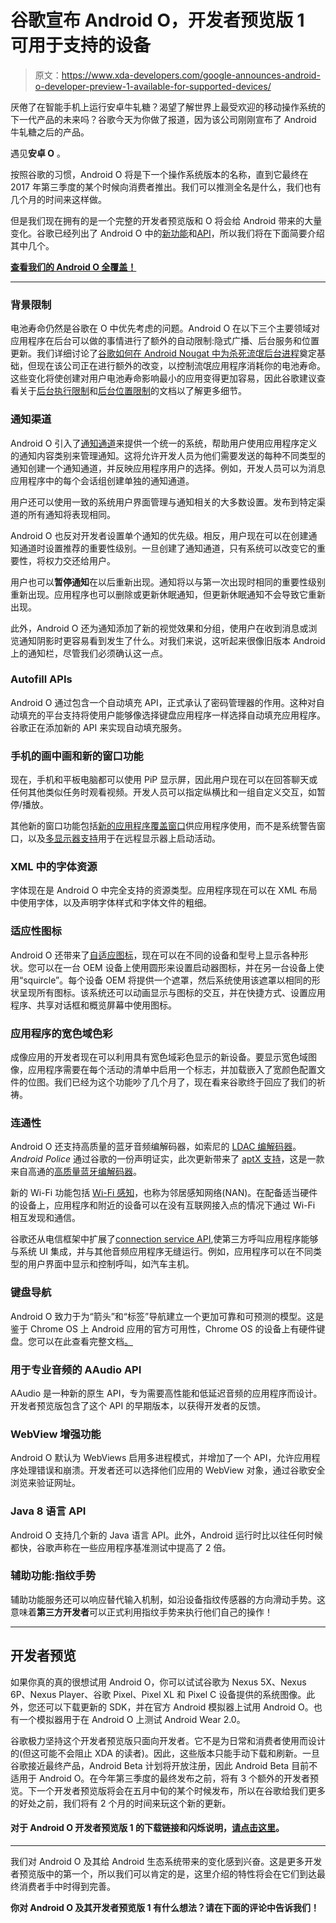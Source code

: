 # 谷歌宣布 Android O，开发者预览版 1 可用于支持的设备

> 原文：<https://www.xda-developers.com/google-announces-android-o-developer-preview-1-available-for-supported-devices/>

厌倦了在智能手机上运行安卓牛轧糖？渴望了解世界上最受欢迎的移动操作系统的下一代产品的未来吗？谷歌今天为你做了报道，因为该公司刚刚宣布了 Android 牛轧糖之后的产品。

遇见**安卓 O** 。

按照谷歌的习惯，Android O 将是下一个操作系统版本的名称，直到它最终在 2017 年第三季度的某个时候向消费者推出。我们可以推测全名是什么，我们也有几个月的时间来这样做。

但是我们现在拥有的是一个完整的开发者预览版和 O 将会给 Android 带来的大量变化。谷歌已经列出了 Android O 中的[新功能](https://android-developers.googleblog.com/2017/03/first-preview-of-android-o.html)和[API](https://developer.android.com/preview/api-overview.html)，所以我们将在下面简要介绍其中几个。

[**查看我们的 Android O 全覆盖！**](https://www.xda-developers.com/tag/android-o/)

* * *

### 背景限制

电池寿命仍然是谷歌在 O 中优先考虑的问题。Android O 在以下三个主要领域对应用程序在后台可以做的事情进行了额外的自动限制:隐式广播、后台服务和位置更新。我们详细讨论了[谷歌如何在 Android Nougat 中为杀死流氓后台进程](https://www.xda-developers.com/how-android-n-will-improve-battery-and-memory-management/)奠定基础，但现在该公司正在进行额外的改变，以控制流氓应用程序消耗你的电池寿命。这些变化将使创建对用户电池寿命影响最小的应用变得更加容易，因此谷歌建议查看关于[后台执行限制](https://developer.android.com/preview/features/background.html)和[后台位置限制](https://developer.android.com/preview/features/background-location-limits.html)的文档以了解更多细节。

### 通知渠道

Android O 引入了[通知通道](https://developer.android.com/preview/features/notification-channels.html)来提供一个统一的系统，帮助用户使用应用程序定义的通知内容类别来管理通知。这将允许开发人员为他们需要发送的每种不同类型的通知创建一个通知通道，并反映应用程序用户的选择。例如，开发人员可以为消息应用程序中的每个会话组创建单独的通知通道。

用户还可以使用一致的系统用户界面管理与通知相关的大多数设置。发布到特定渠道的所有通知将表现相同。

Android O 也反对开发者设置单个通知的优先级。相反，用户现在可以在创建通知通道时设置推荐的重要性级别。一旦创建了通知通道，只有系统可以改变它的重要性，将权力交还给用户。

用户也可以**暂停通知**在以后重新出现。通知将以与第一次出现时相同的重要性级别重新出现。应用程序也可以删除或更新休眠通知，但更新休眠通知不会导致它重新出现。

此外，Android O 还为通知添加了新的视觉效果和分组，使用户在收到消息或浏览通知阴影时更容易看到发生了什么。对我们来说，这听起来很像旧版本 Android 上的通知栏，尽管我们必须确认这一点。

### Autofill APIs

Android O 通过包含一个自动填充 API，正式承认了密码管理器的作用。这种对自动填充的平台支持将使用户能够像选择键盘应用程序一样选择自动填充应用程序。谷歌正在添加新的 API 来实现自动填充服务。

### 手机的画中画和新的窗口功能

现在，手机和平板电脑都可以使用 PiP 显示屏，因此用户现在可以在回答聊天或任何其他类似任务时观看视频。开发人员可以指定纵横比和一组自定义交互，如暂停/播放。

其他新的窗口功能包括[新的应用程序覆盖窗口](https://developer.android.com/preview/behavior-changes.html?#cwt)供应用程序使用，而不是系统警告窗口，以及[多显示器支持](https://developer.android.com/preview/api-overview.html#mds)用于在远程显示器上启动活动。

### XML 中的字体资源

字体现在是 Android O 中完全支持的资源类型。应用程序现在可以在 XML 布局中使用字体，以及声明字体样式和字体文件的粗细。

### 适应性图标

Android O 还带来了[自适应图标](https://developer.android.com/preview/features/adaptive-icons.html)，现在可以在不同的设备和型号上显示各种形状。您可以在一台 OEM 设备上使用圆形来设置启动器图标，并在另一台设备上使用“squircle”。每个设备 OEM 将提供一个遮罩，然后系统使用该遮罩以相同的形状呈现所有图标。该系统还可以动画显示与图标的交互，并在快捷方式、设置应用程序、共享对话框和概览屏幕中使用图标。

### 应用程序的宽色域色彩

成像应用的开发者现在可以利用具有宽色域彩色显示的新设备。要显示宽色域图像，应用程序需要在每个活动的清单中启用一个标志，并加载嵌入了宽颜色配置文件的位图。我们已经为这个功能吵了几个月了，现在看来谷歌终于回应了我们的祈祷。

### 连通性

Android O 还支持高质量的蓝牙音频编解码器，如索尼的 [LDAC 编解码器](https://www.sony.net/Products/LDAC/)。 *Android Police* 通过谷歌的一份声明证实，此次更新带来了 [aptX 支持](http://www.androidpolice.com/2017/03/21/feature-spotlight-android-o-looks-like-it-will-add-support-for-aptx-bluetooth-streaming/)，这是一款来自高通的[高质量蓝牙编解码器](https://www.aptx.com/)。

新的 Wi-Fi 功能包括 [Wi-Fi 感知](https://developer.android.com/preview/features/wifi-aware.html)，也称为邻居感知网络(NAN)。在配备适当硬件的设备上，应用程序和附近的设备可以在没有互联网接入点的情况下通过 Wi-Fi 相互发现和通信。

谷歌还从电信框架中扩展了[connection service API](https://developer.android.com/reference/android/telecom/ConnectionService.html),使第三方呼叫应用程序能够与系统 UI 集成，并与其他音频应用程序无缝运行。例如，应用程序可以在不同类型的用户界面中显示和控制呼叫，如汽车主机。

### 键盘导航

Android O 致力于为“箭头”和“标签”导航建立一个更加可靠和可预测的模型。这是鉴于 Chrome OS 上 Android 应用的官方可用性，Chrome OS 的设备上有硬件键盘。您可以在此查看完整文档[。](https://developer.android.com/training/keyboard-input/navigation.html)

### 用于专业音频的 AAudio API

AAudio 是一种新的原生 API，专为需要高性能和低延迟音频的应用程序而设计。开发者预览版包含了这个 API 的早期版本，以获得开发者的反馈。

### WebView 增强功能

Android O 默认为 WebViews 启用多进程模式，并增加了一个 API，允许应用程序处理错误和崩溃。开发者还可以选择他们应用的 WebView 对象，通过谷歌安全浏览来验证网址。

### Java 8 语言 API

Android O 支持几个新的 Java 语言 API。此外，Android 运行时比以往任何时候都快，谷歌声称在一些应用程序基准测试中提高了 2 倍。

### 辅助功能:指纹手势

辅助功能服务还可以响应替代输入机制，如沿设备指纹传感器的方向滑动手势。这意味着**第三方开发者**可以正式利用指纹手势来执行他们自己的操作！

* * *

## 开发者预览

如果你真的真的很想试用 Android O，你可以试试谷歌为 Nexus 5X、Nexus 6P、Nexus Player、谷歌 Pixel、Pixel XL 和 Pixel C 设备提供的系统图像。此外，您还可以下载更新的 SDK，并在官方 Android 模拟器上试用 Android O。也有一个模拟器用于在 Android O 上测试 Android Wear 2.0。

谷歌极力坚持这个开发者预览版只面向开发者。它不是为日常和消费者使用而设计的(但这可能不会阻止 XDA 的读者)。因此，这些版本只能手动下载和刷新。一旦谷歌接近最终产品，Android Beta 计划将开放注册，因此 Android Beta 目前不适用于 Android O。在今年第三季度的最终发布之前，将有 3 个额外的开发者预览。下一个开发者预览版将会在五月中旬的某个时候发布，所以在谷歌给我们更多的好处之前，我们将有 2 个月的时间来玩这个新的更新。

#### 对于 Android O 开发者预览版 1 的下载链接和闪烁说明，[请点击这里](https://developer.android.com/preview/download.html)。

* * *

我们对 Android O 及其给 Android 生态系统带来的变化感到兴奋。这是更多开发者预览版中的第一个，所以我们可以肯定的是，这里介绍的特性将会在它们到达最终消费者手中时得到完善。

**你对 Android O 及其开发者预览版 1 有什么想法？请在下面的评论中告诉我们！**